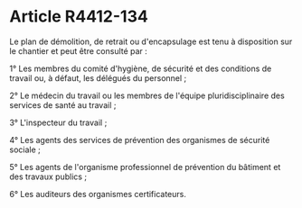 # Article R4412-134

Le plan de démolition, de retrait ou d'encapsulage est tenu à disposition sur le chantier et peut être consulté par : 

1° Les membres du comité d'hygiène, de sécurité et des conditions de travail ou, à défaut, les délégués du personnel ; 

2° Le médecin du travail ou les membres de l'équipe pluridisciplinaire des services de santé au travail ; 

3° L'inspecteur du travail ; 

4° Les agents des services de prévention des organismes de sécurité sociale ; 

5° Les agents de l'organisme professionnel de prévention du bâtiment et des travaux publics ; 

6° Les auditeurs des organismes certificateurs.